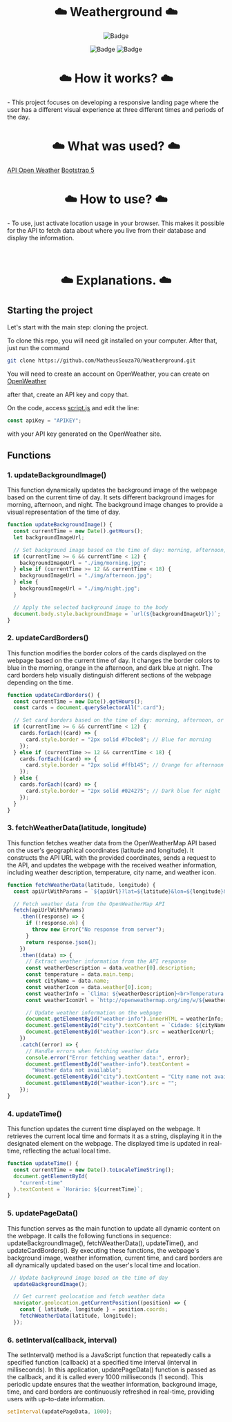 <h1 align="center"> ☁️ Weatherground ☁️</h1>
<div align="center">
  
  ![Badge](https://img.shields.io/badge/Made%20for-VSCode-1f425f.svg)<br>

  ![Badge](https://img.shields.io/badge/JavaScript-323330?style=for-the-badge&logo=javascript&logoColor=F7DF1E)
  ![Badge](https://img.shields.io/badge/Bootstrap-563D7C?style=for-the-badge&logo=bootstrap&logoColor=white)  
</div>

<h1 align="center"> ☁️ How it works? ☁️</h1>
<p> - This project focuses on developing a responsive landing page where the user has a different visual experience at three different times and periods of the day.</p>

<h1 align="center"> ☁️ What was used? ☁️</h1>

[API Open Weather](https://api.openweathermap.org)
[Bootstrap 5](https://getbootstrap.com/docs/5.0/getting-started/introduction/)
  
<h1 align="center"> ☁️ How to use? ☁️</h1>
<p> - To use, just activate location usage in your browser. This makes it possible for the API to fetch data about where you live from their database and display the information.</p>
<br>

<h1 align="center"> ☁️ Explanations. ☁️</h1>

## Starting the project
Let's start with the main step: cloning the project.

To clone this repo, you will need git installed on your computer. After that, just run the command
```bash
git clone https://github.com/MatheusSouza70/Weatherground.git
```

You will need to create an account on OpenWeather, you can create on [OpenWeather](https://openweathermap.org/api)
<p>after that, create an API key and copy that.</p>

On the code, access [script.js](https://github.com/MatheusSouza70/Weatherground/blob/main/js/script.js) and edit the line:
```javascript
const apiKey = "APIKEY";
```
with your API key generated on the OpenWeather site.

## Functions

### 1. updateBackgroundImage()
This function dynamically updates the background image of the webpage based on the current time of day. It sets different background images for morning, afternoon, and night. The background image changes to provide a visual representation of the time of day.

```javascript
function updateBackgroundImage() {
  const currentTime = new Date().getHours();
  let backgroundImageUrl;

  // Set background image based on the time of day: morning, afternoon, or night
  if (currentTime >= 6 && currentTime < 12) {
    backgroundImageUrl = "./img/morning.jpg";
  } else if (currentTime >= 12 && currentTime < 18) {
    backgroundImageUrl = "./img/afternoon.jpg";
  } else {
    backgroundImageUrl = "./img/night.jpg";
  }

  // Apply the selected background image to the body
  document.body.style.backgroundImage = `url(${backgroundImageUrl})`;
}
```

### 2. updateCardBorders()
This function modifies the border colors of the cards displayed on the webpage based on the current time of day. It changes the border colors to blue in the morning, orange in the afternoon, and dark blue at night. The card borders help visually distinguish different sections of the webpage depending on the time.

```javascript
function updateCardBorders() {
  const currentTime = new Date().getHours();
  const cards = document.querySelectorAll(".card");

  // Set card borders based on the time of day: morning, afternoon, or night
  if (currentTime >= 6 && currentTime < 12) {
    cards.forEach((card) => {
      card.style.border = "2px solid #7bc4e8"; // Blue for morning
    });
  } else if (currentTime >= 12 && currentTime < 18) {
    cards.forEach((card) => {
      card.style.border = "2px solid #ffb145"; // Orange for afternoon
    });
  } else {
    cards.forEach((card) => {
      card.style.border = "2px solid #024275"; // Dark blue for night
    });
  }
}
```
### 3. fetchWeatherData(latitude, longitude)
This function fetches weather data from the OpenWeatherMap API based on the user's geographical coordinates (latitude and longitude). It constructs the API URL with the provided coordinates, sends a request to the API, and updates the webpage with the received weather information, including weather description, temperature, city name, and weather icon.

```javascript
function fetchWeatherData(latitude, longitude) {
  const apiUrlWithParams = `${apiUrl}?lat=${latitude}&lon=${longitude}&appid=${apiKey}&units=metric&lang=pt`;

  // Fetch weather data from the OpenWeatherMap API
  fetch(apiUrlWithParams)
    .then((response) => {
      if (!response.ok) {
        throw new Error("No response from server");
      }
      return response.json();
    })
    .then((data) => {
      // Extract weather information from the API response
      const weatherDescription = data.weather[0].description;
      const temperature = data.main.temp;
      const cityName = data.name;
      const weatherIcon = data.weather[0].icon;
      const weatherInfo = `Clima: ${weatherDescription}<br>Temperatura: ${temperature}°C`;
      const weatherIconUrl = `http://openweathermap.org/img/w/${weatherIcon}.png`;

      // Update weather information on the webpage
      document.getElementById("weather-info").innerHTML = weatherInfo;
      document.getElementById("city").textContent = `Cidade: ${cityName}`;
      document.getElementById("weather-icon").src = weatherIconUrl;
    })
    .catch((error) => {
      // Handle errors when fetching weather data
      console.error("Error fetching weather data:", error);
      document.getElementById("weather-info").textContent =
        "Weather data not available";
      document.getElementById("city").textContent = "City name not available";
      document.getElementById("weather-icon").src = "";
    });
}
```

### 4. updateTime()
This function updates the current time displayed on the webpage. It retrieves the current local time and formats it as a string, displaying it in the designated element on the webpage. The displayed time is updated in real-time, reflecting the actual local time.

```javascript
function updateTime() {
  const currentTime = new Date().toLocaleTimeString();
  document.getElementById(
    "current-time"
  ).textContent = `Horário: ${currentTime}`;
}
```

### 5. updatePageData()
This function serves as the main function to update all dynamic content on the webpage. It calls the following functions in sequence: updateBackgroundImage(), fetchWeatherData(), updateTime(), and updateCardBorders(). By executing these functions, the webpage's background image, weather information, current time, and card borders are all dynamically updated based on the user's local time and location.

```javascript
 // Update background image based on the time of day
  updateBackgroundImage();

  // Get current geolocation and fetch weather data
  navigator.geolocation.getCurrentPosition((position) => {
    const { latitude, longitude } = position.coords;
    fetchWeatherData(latitude, longitude);
  });
```

### 6. setInterval(callback, interval)
The setInterval() method is a JavaScript function that repeatedly calls a specified function (callback) at a specified time interval (interval in milliseconds). In this application, updatePageData() function is passed as the callback, and it is called every 1000 milliseconds (1 second). This periodic update ensures that the weather information, background image, time, and card borders are continuously refreshed in real-time, providing users with up-to-date information.

```javascript
setInterval(updatePageData, 1000);
```
